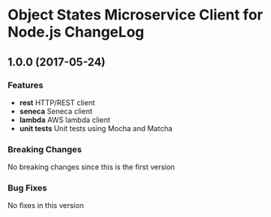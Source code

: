# Object States Microservice Client for Node.js ChangeLog

## <a name="1.0.0"></a> 1.0.0 (2017-05-24)

### Features
* **rest** HTTP/REST client
* **seneca** Seneca client
* **lambda** AWS lambda client
* **unit tests** Unit tests using Mocha and Matcha

### Breaking Changes
No breaking changes since this is the first version

### Bug Fixes
No fixes in this version

